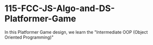 # 115-FCC-JS-Algo-and-DS-Platformer-Game

In this Platformer Game design, we learn the "Intermediate OOP (Object Oriented Programming)"
